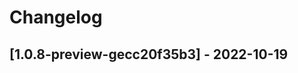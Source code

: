 # Changelog

<!-- Do not change the line immediately below this comment, the build system will replace it with the actual version and date. -->

## [1.0.8-preview-gecc20f35b3] - 2022-10-19

